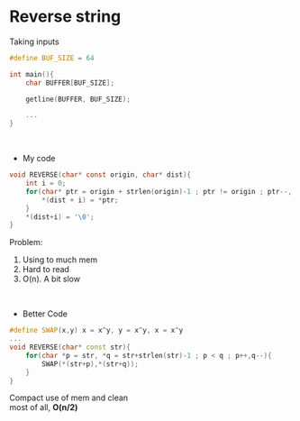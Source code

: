 # Reverse string

Taking inputs

```c
#define BUF_SIZE = 64

int main(){
    char BUFFER[BUF_SIZE];

    getline(BUFFER, BUF_SIZE);

    ...
}
```

</br>
   
- My code
```c
void REVERSE(char* const origin, char* dist){
    int i = 0;
    for(char* ptr = origin + strlen(origin)-1 ; ptr != origin ; ptr--, i++){
        *(dist + i) = *ptr;
    }
    *(dist+i) = '\0';
}
```   
   
Problem:
1. Using to much mem
2. Hard to read
3. O(n). A bit slow   
   
</br>   
   
- Better Code
   
```cpp
#define SWAP(x,y) x = x^y, y = x^y, x = x^y
...
void REVERSE(char* const str){
    for(char *p = str, *q = str+strlen(str)-1 ; p < q ; p++,q--){
        SWAP(*(str+p),*(str+q));
    }
}
```
Compact use of mem and clean   
most of all, **O(n/2)**
